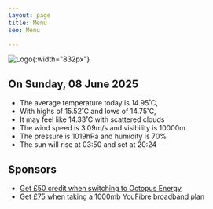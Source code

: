 ```yaml
---
layout: page
title: Menu
seo: Menu

---
```


![Logo](/images/logo.jpg){:width="832px"}

<!-- weather_marker starts -->
## On Sunday, 08 June 2025

- The average temperature today is 14.95˚C,
- With highs of 15.52˚C and lows of 14.75˚C,
- It may feel like 14.33˚C with scattered clouds
- The wind speed is 3.09m/s and visibility is 10000m
- The pressure is 1019hPa and humidity is 70%
- The sun will rise at 03:50 and set at 20:24

<!-- weather_marker ends -->

## Sponsors

- [Get £50 credit when switching to Octopus Energy](https://bit.ly/3oD1nnS)
- [Get £75 when taking a 1000mb YouFibre broadband plan](https://aklam.io/91zWhU?)
